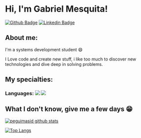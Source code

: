 # Hi, I'm Gabriel Mesquita!

[![Github Badge](https://img.shields.io/badge/-Github-000?style=flat-square&logo=Github&logoColor=white&link=https://github.com/peguimasid)](https://github.com/peguimasid)
[![Linkedin Badge](https://img.shields.io/badge/-LinkedIn-blue?style=flat-square&logo=Linkedin&logoColor=white&link=https://www.linkedin.com/in/guilhermo-masid-494677b8/)](https://www.linkedin.com/in/gabriel-mesquita-b0a379181/)


## About me:

I'm a systems development student :smile:

I Love code and create new stuff, i like too much to discover new technologies and dive deep in solving problems.

## My specialties:

### Languages: <img src="https://img.shields.io/badge/C-00599C?style=for-the-badge&logo=c&logoColor=white"/> <img src="https://img.shields.io/badge/Python-FFD43B?style=for-the-badge&logo=python&logoColor=blue"/> <script src="https://gist.github.com/elykahn/4018181.js"></script>


## What I don't know, give me a few days 😁

[![peguimasid github stats](https://github-readme-stats.vercel.app/api?username=gmesquitaa&show_icons=true&title_color=fff&icon_color=6A5ACDff&text_color=f8f8f2&bg_color=171c24&count_private=true)](https://github.com/peguimasid)

[![Top Langs](https://github-readme-stats.vercel.app/api/top-langs/?username=gmesquitaa&layout=compact&title_color=fff&text_color=f8f8f2&hide=java&bg_color=171c24)](https://github.com/gmesquitaa)
